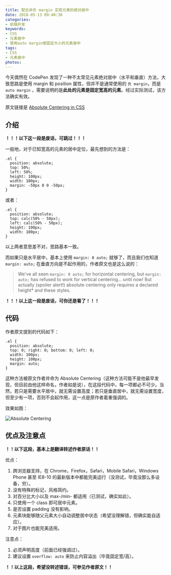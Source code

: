 ```yaml
---
title: 配合非负 margin 实现元素的绝对居中
date: 2018-05-13 09:40:38
categories:
- 前端开发
keywords:
- CSS
- 元素居中
- 使用auto margin使固定大小的元素居中
tags:
- CSS
- 元素居中
photos:
---
```


今天偶然在 CodePen 发现了一种不太常见元素绝对居中（水平和垂直）方法，大致思路是使用 margin 和 position 属性，但并不是通常使用的 ```负 margin```，而是 ```auto margin``` ，需要说明的是**此处的元素是固定宽高的元素**。经过实际测试，该方法确实有效。

原文链接是 [Absolute Centering in CSS](https://s.codepen.io/shshaw/fullpage/gEiDt##)

<!-- more -->

## 介绍

**！！！以下这一段是废话，可跳过！！！**

一般地，对于已知宽高的元素的居中定位，最先想到的方法是：

```
.el {
  position: absolute;
  top: 50%;
  left: 50%;
  height: 100px;
  width: 100px;
  margin: -50px 0 0 -50px;
}
```

或者：

```
.el {
  position: absolute;
  top: calc(50% - 50px);
  left: calc(50% - 50px);
  height: 100px;
  width: 100px;
}
```

以上两者意思差不对，思路基本一致。

而如果只是水平居中，基本上使用 ```margin: 0 auto;``` 就够了，而且我们也知道 ```margin: auto;``` 在垂直方向是不起作用的，作者原文也是这么说的：

>We've all seen ```margin: 0 auto;``` for horizontal centering, but ```margin: auto;``` has refused to work for vertical centering... until now! But actually (spoiler alert!) absolute centering only requires a declared height* and these styles.

**！！！以上这一段是废话，可你还是看了！！！**

## 代码

作者原文提到的代码如下：

```
.el {
  position: absolute;
  top: 0; right: 0; bottom: 0; left: 0;
  width: 100px;
  height: 100px;
  margin: auto;
}
```

这种方法被原文作者并命为 Absolute Centering（这种方法可能不是他最早发现，但目前由他这样命名，作者如是说），在这段代码中，每一项都必不可少。当然，若只是需要水平居中，就无需设置高度；若只是垂直居中，就无需设置宽度，但至少有一项，否则不会起作用，这一点是原作者着重强调的。

效果如图：

![Absolute Centering](https://floretten-1252347631.cos.ap-beijing-1.myqcloud.com/Web/centering.png)

## 优点及注意点

**！！以下这段，基本上是翻译转述作者原话！！**

优点：
1. 跨浏览器支持，在 Chrome，Firefox，Safari，Mobile Safari，Windows Phone 甚至 IE8-10 的最新版本中都能完美运行（没测试，毕竟没那么多设备，穷）。
2. 没有特殊的标记，风格简约。
3. 对百分比大小以及 max-/min- 都适用（已测试，确实如此）。
4. 只使用一个 class 即可居中元素。
5. 是否设置 padding 没有影响。
6. 元素块能够随父元素大小自动调整居中状态（希望没理解错，但确实能自适应）。
7. 对于图片也能完美适用。

注意点：
1. 必须声明高度（前面已经强调过）。
2. 建议设置 ```overflow: auto``` 来防止内容溢出（毕竟固定宽/高）。

**！！以上这段，希望没转述错误，可参见作者原文！！**
